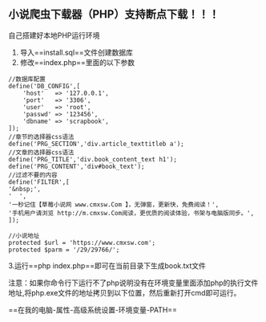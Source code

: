 ## 小说爬虫下载器（PHP）支持断点下载！！！

自己搭建好本地PHP运行环境

1. 导入==install.sql==文件创建数据库
2. 修改==index.php==里面的以下参数
```
//数据库配置
define('DB_CONFIG',[
	'host'   => '127.0.0.1',
	'port'   => '3306',
	'user'   => 'root',
	'passwd' => '123456',
	'dbname' => 'scrapbook',
]);
//章节的选择器css语法
define('PRG_SECTION','div.article_texttitleb a');
//文章的选择器css语法
define('PRG_TITLE','div.book_content_text h1');
define('PRG_CONTENT','div#book_text');
//过滤不要的内容
define('FILTER',[
'&nbsp;',
'  ',
'一秒记住【草莓小说网 www.cmxsw.Com 】，无弹窗，更新快，免费阅读！',
'手机用户请浏览 http://m.cmxsw.Com阅读，更优质的阅读体验，书架与电脑版同步。',
]);

//小说地址
protected $url = 'https://www.cmxsw.com';
protected $parm = '/29/29766/';
```
3.运行==php index.php==即可在当前目录下生成book.txt文件

注意：如果你命令行下运行不了php说明没有在环境变量里面添加php的执行文件地址,将php.exe文件的地址拷贝到以下位置，然后重新打开cmd即可运行。

==在我的电脑-属性-高级系统设置-环境变量-PATH==